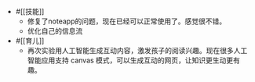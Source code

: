 - #[[技能]]
    - 修复了noteapp的问题，现在已经可以正常使用了。感觉很不错。
    - 优化自己的信息流
- #[[育儿]]
    - 再次实验用人工智能生成互动内容，激发孩子的阅读兴趣。现在很多人工智能应用支持 canvas 模式，可以生成互动的网页，让知识更生动更有趣。
